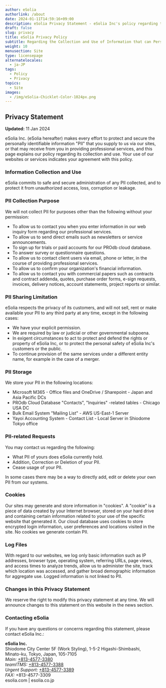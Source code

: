 ```yaml
---
author: eSolia
authorlink: /about
date: 2024-01-11T14:59:16+09:00
description: eSolia Privacy Statement - eSolia Inc's policy regarding the collection and use of information that can personally identify you. 
draft: false
slug: privacy
title: eSolia Privacy Policy
subtitle: Regarding the Collection and Use of Information that can Personally Identify You
weight: 10
menusection: Site
type: licensepage
alternatelocales:
  - ja-JP
tags:
  - Policy
  - Privacy
topics:
  - Site
images:
  - /img/eSolia-Chicklet-Color-1024px.png
---
```


## Privacy Statement

**Updated:** 11 Jan 2024  
  
eSolia Inc. (eSolia hereafter) makes every effort to protect and secure the personally identifiable information "PII" that you supply to us via our sites, or that may receive from you in providing professional services, and this page explains our policy regarding its collection and use. Your use of our websites or services indicates your agreement with this policy. 

### Information Collection and Use

eSolia commits to safe and secure administration of any PII collected, and to protect it from unauthorized access, loss, corruption or leakage. 

### PII Collection Purpose

We will not collect PII for purposes other than the following without your permission:

* To allow us to contact you when you enter information in our web inquiry form regarding our professional services.
* To allow us to send direct emails such as newsletters or service announcements. 
* To sign up for trials or paid accounts for our PROdb cloud database.
* To answer survey or questionnaire questions. 
* To allow us to contact client users via email, phone or letter, in the course of providing professional services. 
* To allow us to confirm your organization's financial information. 
* To allow us to contact you with commercial papers such as contracts and contract addenda, quotes, purchase order forms, e-sign requests, invoices, delivery notices, account statements, project reports or similar. 

### PII Sharing Limitation

eSolia respects the privacy of its customers, and will not sell, rent or make available your PII to any third party at any time, except in the following cases: 

* We have your explicit permission. 
* We are required by law or judicial or other governmental subpoena.
* In exigent circumstances to act to protect and defend the rights or property of eSolia Inc, or to protect the personal safety of eSolia Inc's customers or the public. 
* To continue provision of the same services under a different entity name, for example in the case of a merger. 

### PII Storage

We store your PII in the following locations: 

* Microsoft M365 - Office files and OneDrive / Sharepoint - Japan and Asia Pacific DCs
* PROdb Cloud Database "Contacts", "Inquiries" -related tables - Chicago USA DC
* Bulk Email System "Mailing List" - AWS US-East-1 Server 
* Yayoi Accounting System - Contact List - Local Server in Shiodome Tokyo office

### PII-related Requests

You may contact us regarding the following: 

* What PII of yours does eSolia currently hold. 
* Addition, Correction or Deletion of your PII. 
* Cease usage of your PII.  

In some cases there may be a way to directly add, edit or delete your own PII from our systems. 

### Cookies

Our sites may generate and store information in "cookies". A "cookie" is a piece of data created by your Internet browser, stored on your hard drive and containing certain information related to your use of the specific website that generated it. Our cloud database uses cookies to store encrypted login information, user preferences and locations visited in the site. No cookies we generate contain PII. 

### Log Files

With regard to our websites, we log only basic information such as IP addresses, browser type, operating system, referring URLs, page views, and access times to analyze trends, allow us to administer the site, track which location was accessed, and gather broad demographic information for aggregate use. Logged information is not linked to PII.

### Changes in this Privacy Statement

We reserve the right to modify this privacy statement at any time. We will announce changes to this statement on this website in the news section. 

### Contacting eSolia

If you have any questions or concerns regarding this statement, please contact eSolia Inc.:

**eSolia Inc.**  
Shiodome City Center 5F (Work Styling), 1-5-2 Higashi-Shimbashi, <br>
      Minato-ku, Tokyo, Japan, 105-7105<br>
    <em>Main:</em> <a href="tel:+813-4577-3380">+813-4577-3380</a><br>
    <em>teamITMS:</em> <a href="tel:+813-4577-3388">+813-4577-3388</a><br>
    <em>Urgent Support:</em> <a href="tel:+813-4577-3389">+813-4577-3389</a><br>
    <em>FAX:</em> +813-4577-3309<br> 
esolia.com | esolia.co.jp  
